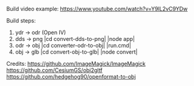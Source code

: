 Build video example:
https://www.youtube.com/watch?v=Y9lL2vC9YDw

Build steps:
1. ydr -> odr (Open IV)
2. dds -> png |cd convert-dds-to-png| |node app|
3. odr -> obj |cd converter-odr-to-obj| |run.cmd|
4. obj -> glb |cd convert-obj-to-glb| |node convert|


Credits: 
https://github.com/ImageMagick/ImageMagick
https://github.com/CesiumGS/obj2gltf
https://github.com/hedgehog90/openformat-to-obj
